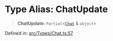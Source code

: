 # Type Alias: ChatUpdate

> **ChatUpdate**: `Partial`\<[`Chat`](Chat.md) & `object`\>

Defined in: [src/Types/Chat.ts:57](https://github.com/Fokusdotid/Baileys/blob/4cdf75fe48f9b13e8084d341633612ce49e934bd/src/Types/Chat.ts#L57)
